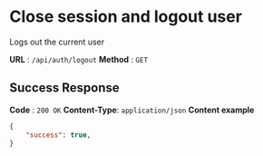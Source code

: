 # Close session and logout user
Logs out the current user

**URL** : `/api/auth/logout`
**Method** : `GET`

## Success Response
**Code** : `200 OK`
**Content-Type**: `application/json`
**Content example**
```json
{
    "success": true,
}
```
